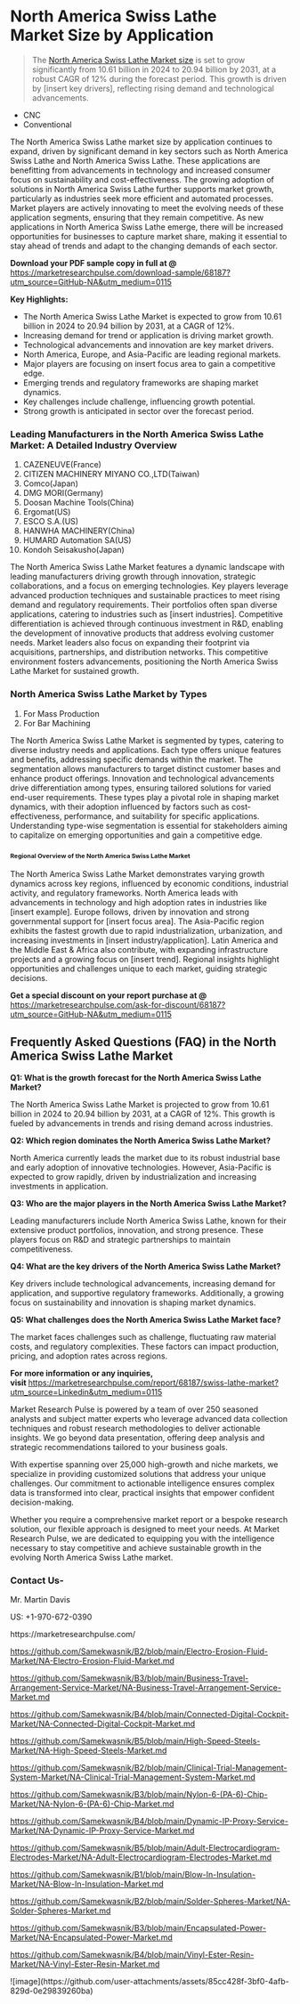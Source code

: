 <h1>North America Swiss Lathe Market&nbsp;Size by Application</h1><blockquote><p>The <a href="https://marketresearchpulse.com/download-sample/68187?utm_source=GitHub-NA&amp;utm_medium=0115">North America Swiss Lathe Market size</a> is set to grow significantly from 10.61 billion in 2024 to 20.94 billion by 2031, at a robust CAGR of 12% during the forecast period. This growth is driven by [insert key drivers], reflecting rising demand and technological advancements.</p></blockquote><ul><li>CNC<li> Conventional</li></ul><p>The North America Swiss Lathe market size by application continues to expand, driven by significant demand in key sectors such as North America Swiss Lathe and North America Swiss Lathe. These applications are benefitting from advancements in technology and increased consumer focus on sustainability and cost-effectiveness. The growing adoption of solutions in North America Swiss Lathe further supports market growth, particularly as industries seek more efficient and automated processes. Market players are actively innovating to meet the evolving needs of these application segments, ensuring that they remain competitive. As new applications in North America Swiss Lathe emerge, there will be increased opportunities for businesses to capture market share, making it essential to stay ahead of trends and adapt to the changing demands of each sector.</p><p><strong>Download your PDF sample copy in full at @ </strong><a href="https://marketresearchpulse.com/download-sample/68187?utm_source=GitHub-NA&amp;utm_medium=0115">https://marketresearchpulse.com/download-sample/68187?utm_source=GitHub-NA&amp;utm_medium=0115</a></p><p><strong>Key Highlights: </strong></p><ul><li>The North America Swiss Lathe Market is expected to grow from 10.61 billion in 2024 to 20.94 billion by 2031, at a CAGR of 12%.</li><li>Increasing demand for trend or application is driving market growth.</li><li>Technological advancements and innovation are key market drivers.</li><li>North America, Europe, and Asia-Pacific are leading regional markets.</li><li>Major players are focusing on insert focus area to gain a competitive edge.</li><li>Emerging trends and regulatory frameworks are shaping market dynamics.</li><li>Key challenges include challenge, influencing growth potential.</li><li>Strong growth is anticipated in sector over the forecast period.</li></ul><h3>Leading Manufacturers in the North America Swiss Lathe Market: A Detailed Industry Overview</h3><ol><li>CAZENEUVE(France)</li><li>CITIZEN MACHINERY MIYANO CO.,LTD(Taiwan)</li><li>Comco(Japan)</li><li>DMG MORI(Germany)</li><li>Doosan Machine Tools(China)</li><li>Ergomat(US)</li><li>ESCO S.A.(US)</li><li>HANWHA MACHINERY(China)</li><li>HUMARD Automation SA(US)</li><li>Kondoh Seisakusho(Japan)</li></ol><div class="flex max-w-full flex-col flex-grow"><div class="min-h-8 text-message flex w-full flex-col items-end gap-2 whitespace-normal break-words [.text-message+&amp;]:mt-5" dir="auto" data-message-author-role="assistant" data-message-id="fd8432e4-4910-450d-b182-61b7bfb0a01f" data-message-model-slug="gpt-4o"><div class="flex w-full flex-col gap-1 empty:hidden first:pt-[3px]"><div class="markdown prose w-full break-words dark:prose-invert light"><p>The North America Swiss Lathe Market features a dynamic landscape with leading manufacturers driving growth through innovation, strategic collaborations, and a focus on emerging technologies. Key players leverage advanced production techniques and sustainable practices to meet rising demand and regulatory requirements. Their portfolios often span diverse applications, catering to industries such as [insert industries]. Competitive differentiation is achieved through continuous investment in R&amp;D, enabling the development of innovative products that address evolving customer needs. Market leaders also focus on expanding their footprint via acquisitions, partnerships, and distribution networks. This competitive environment fosters advancements, positioning the North America Swiss Lathe Market for sustained growth.</p></div></div></div></div><h3>North America Swiss Lathe Market by Types</h3><ol><li>For Mass Production<li> For Bar Machining</li></ol><div class="flex max-w-full flex-col flex-grow"><div class="min-h-8 text-message flex w-full flex-col items-end gap-2 whitespace-normal break-words [.text-message+&amp;]:mt-5" dir="auto" data-message-author-role="assistant" data-message-id="084470be-0bb7-4664-bddf-5156b4f41249" data-message-model-slug="gpt-4o-mini"><div class="flex w-full flex-col gap-1 empty:hidden first:pt-[3px]"><div class="markdown prose w-full break-words dark:prose-invert light"><p>The North America Swiss Lathe Market is segmented by types, catering to diverse industry needs and applications. Each type offers unique features and benefits, addressing specific demands within the market. The segmentation allows manufacturers to target distinct customer bases and enhance product offerings. Innovation and technological advancements drive differentiation among types, ensuring tailored solutions for varied end-user requirements. These types play a pivotal role in shaping market dynamics, with their adoption influenced by factors such as cost-effectiveness, performance, and suitability for specific applications. Understanding type-wise segmentation is essential for stakeholders aiming to capitalize on emerging opportunities and gain a competitive edge.</p></div></div></div></div><h3><span style="font-size: 11px;">Regional Overview of the North America Swiss Lathe Market</span></h3><div class="flex max-w-full flex-col flex-grow"><div class="min-h-8 text-message flex w-full flex-col items-end gap-2 whitespace-normal break-words [.text-message+&amp;]:mt-5" dir="auto" data-message-author-role="assistant" data-message-id="e9038762-ce64-4e30-91c9-9bd413514231" data-message-model-slug="gpt-4o-mini"><div class="flex w-full flex-col gap-1 empty:hidden first:pt-[3px]"><div class="markdown prose w-full break-words dark:prose-invert light"><p>The North America Swiss Lathe Market demonstrates varying growth dynamics across key regions, influenced by economic conditions, industrial activity, and regulatory frameworks. North America leads with advancements in technology and high adoption rates in industries like [insert example]. Europe follows, driven by innovation and strong governmental support for [insert focus area]. The Asia-Pacific region exhibits the fastest growth due to rapid industrialization, urbanization, and increasing investments in [insert industry/application]. Latin America and the Middle East &amp; Africa also contribute, with expanding infrastructure projects and a growing focus on [insert trend]. Regional insights highlight opportunities and challenges unique to each market, guiding strategic decisions.</p></div></div></div></div><p><strong>Get a special discount on your report purchase at @ </strong><a href="https://marketresearchpulse.com/ask-for-discount/68187?utm_source=GitHub-NA&amp;utm_medium=0115">https://marketresearchpulse.com/ask-for-discount/68187?utm_source=GitHub-NA&amp;utm_medium=0115</a></p><h2>Frequently Asked Questions (FAQ) in the North America Swiss Lathe Market</h2><p><strong>Q1: What is the growth forecast for the North America Swiss Lathe Market?</strong></p><p>The North America Swiss Lathe Market is projected to grow from 10.61 billion in 2024 to 20.94 billion by 2031, at a CAGR of 12%. This growth is fueled by advancements in trends and rising demand across industries.</p><p><strong>Q2: Which region dominates the North America Swiss Lathe Market?</strong></p><p>North America currently leads the market due to its robust industrial base and early adoption of innovative technologies. However, Asia-Pacific is expected to grow rapidly, driven by industrialization and increasing investments in application.</p><p><strong>Q3: Who are the major players in the North America Swiss Lathe Market?</strong></p><p>Leading manufacturers include North America Swiss Lathe, known for their extensive product portfolios, innovation, and strong presence. These players focus on R&amp;D and strategic partnerships to maintain competitiveness.</p><p><strong>Q4: What are the key drivers of the North America Swiss Lathe Market?</strong></p><p>Key drivers include technological advancements, increasing demand for application, and supportive regulatory frameworks. Additionally, a growing focus on sustainability and innovation is shaping market dynamics.</p><p><strong>Q5: What challenges does the North America Swiss Lathe Market face?</strong></p><p>The market faces challenges such as challenge, fluctuating raw material costs, and regulatory complexities. These factors can impact production, pricing, and adoption rates across regions.</p><p><strong>For more information or any inquiries, visit&nbsp;</strong><a href="https://marketresearchpulse.com/report/68187/swiss-lathe-market?utm_source=Linkedin&utm_medium=0115">https://marketresearchpulse.com/report/68187/swiss-lathe-market?utm_source=Linkedin&utm_medium=0115</a></p><p>Market Research Pulse is powered by a team of over 250 seasoned analysts and subject matter experts who leverage advanced data collection techniques and robust research methodologies to deliver actionable insights. We go beyond data presentation, offering deep analysis and strategic recommendations tailored to your business goals.</p><p>With expertise spanning over 25,000 high-growth and niche markets, we specialize in providing customized solutions that address your unique challenges. Our commitment to actionable intelligence ensures complex data is transformed into clear, practical insights that empower confident decision-making.</p><p>Whether you require a comprehensive market report or a bespoke research solution, our flexible approach is designed to meet your needs. At Market Research Pulse, we are dedicated to equipping you with the intelligence necessary to stay competitive and achieve sustainable growth in the evolving North America Swiss Lathe market.</p><h3><strong>Contact Us-</strong></h3><p>Mr. Martin Davis</p><p>US: +1-970-672-0390</p><p>https://marketresearchpulse.com/</p><p><a href="https://github.com/Samekwasnik/B2/blob/main/Electro-Erosion-Fluid-Market/NA-Electro-Erosion-Fluid-Market.md">https://github.com/Samekwasnik/B2/blob/main/Electro-Erosion-Fluid-Market/NA-Electro-Erosion-Fluid-Market.md</a></p><p><a href="https://github.com/Samekwasnik/B3/blob/main/Business-Travel-Arrangement-Service-Market/NA-Business-Travel-Arrangement-Service-Market.md">https://github.com/Samekwasnik/B3/blob/main/Business-Travel-Arrangement-Service-Market/NA-Business-Travel-Arrangement-Service-Market.md</a></p><p><a href="https://github.com/Samekwasnik/B4/blob/main/Connected-Digital-Cockpit-Market/NA-Connected-Digital-Cockpit-Market.md">https://github.com/Samekwasnik/B4/blob/main/Connected-Digital-Cockpit-Market/NA-Connected-Digital-Cockpit-Market.md</a></p><p><a href="https://github.com/Samekwasnik/B5/blob/main/High-Speed-Steels-Market/NA-High-Speed-Steels-Market.md">https://github.com/Samekwasnik/B5/blob/main/High-Speed-Steels-Market/NA-High-Speed-Steels-Market.md</a></p><p><a href="https://github.com/Samekwasnik/B2/blob/main/Clinical-Trial-Management-System-Market/NA-Clinical-Trial-Management-System-Market.md">https://github.com/Samekwasnik/B2/blob/main/Clinical-Trial-Management-System-Market/NA-Clinical-Trial-Management-System-Market.md</a></p><p><a href="https://github.com/Samekwasnik/B3/blob/main/Nylon-6-(PA-6)-Chip-Market/NA-Nylon-6-(PA-6)-Chip-Market.md">https://github.com/Samekwasnik/B3/blob/main/Nylon-6-(PA-6)-Chip-Market/NA-Nylon-6-(PA-6)-Chip-Market.md</a></p><p><a href="https://github.com/Samekwasnik/B4/blob/main/Dynamic-IP-Proxy-Service-Market/NA-Dynamic-IP-Proxy-Service-Market.md">https://github.com/Samekwasnik/B4/blob/main/Dynamic-IP-Proxy-Service-Market/NA-Dynamic-IP-Proxy-Service-Market.md</a></p><p><a href="https://github.com/Samekwasnik/B5/blob/main/Adult-Electrocardiogram-Electrodes-Market/NA-Adult-Electrocardiogram-Electrodes-Market.md">https://github.com/Samekwasnik/B5/blob/main/Adult-Electrocardiogram-Electrodes-Market/NA-Adult-Electrocardiogram-Electrodes-Market.md</a></p><p><a href="https://github.com/Samekwasnik/B1/blob/main/Blow-In-Insulation-Market/NA-Blow-In-Insulation-Market.md">https://github.com/Samekwasnik/B1/blob/main/Blow-In-Insulation-Market/NA-Blow-In-Insulation-Market.md</a></p><p><a href="https://github.com/Samekwasnik/B2/blob/main/Solder-Spheres-Market/NA-Solder-Spheres-Market.md">https://github.com/Samekwasnik/B2/blob/main/Solder-Spheres-Market/NA-Solder-Spheres-Market.md</a></p><p><a href="https://github.com/Samekwasnik/B3/blob/main/Encapsulated-Power-Market/NA-Encapsulated-Power-Market.md">https://github.com/Samekwasnik/B3/blob/main/Encapsulated-Power-Market/NA-Encapsulated-Power-Market.md</a></p><p><a href="https://github.com/Samekwasnik/B4/blob/main/Vinyl-Ester-Resin-Market/NA-Vinyl-Ester-Resin-Market.md">https://github.com/Samekwasnik/B4/blob/main/Vinyl-Ester-Resin-Market/NA-Vinyl-Ester-Resin-Market.md</a></p>
![image](https://github.com/user-attachments/assets/85cc428f-3bf0-4afb-829d-0e29839260ba)
